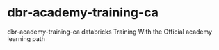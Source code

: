# dbr-academy-training-ca
dbr-academy-training-ca databricks Training With the Official academy  learning path
